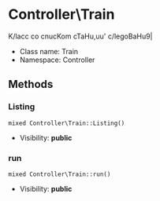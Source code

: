Controller\Train
===============

K/lacc co cnucKom cTaHu,uu&#039; c/legoBaHu9|




* Class name: Train
* Namespace: Controller







Methods
-------


### Listing

    mixed Controller\Train::Listing()





* Visibility: **public**




### run

    mixed Controller\Train::run()





* Visibility: **public**




